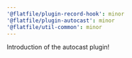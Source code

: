 ```yaml
---
'@flatfile/plugin-record-hook': minor
'@flatfile/plugin-autocast': minor
'@flatfile/util-common': minor
---
```


Introduction of the autocast plugin!
